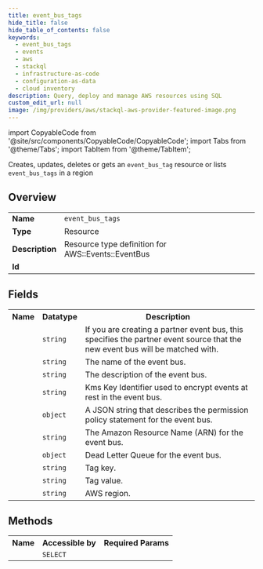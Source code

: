 ```yaml
---
title: event_bus_tags
hide_title: false
hide_table_of_contents: false
keywords:
  - event_bus_tags
  - events
  - aws
  - stackql
  - infrastructure-as-code
  - configuration-as-data
  - cloud inventory
description: Query, deploy and manage AWS resources using SQL
custom_edit_url: null
image: /img/providers/aws/stackql-aws-provider-featured-image.png
---
```


import CopyableCode from '@site/src/components/CopyableCode/CopyableCode';
import Tabs from '@theme/Tabs';
import TabItem from '@theme/TabItem';

Creates, updates, deletes or gets an <code>event_bus_tag</code> resource or lists <code>event_bus_tags</code> in a region

## Overview
<table><tbody>
<tr><td><b>Name</b></td><td><code>event_bus_tags</code></td></tr>
<tr><td><b>Type</b></td><td>Resource</td></tr>
<tr><td><b>Description</b></td><td>Resource type definition for AWS::Events::EventBus</td></tr>
<tr><td><b>Id</b></td><td><CopyableCode code="aws.events.event_bus_tags" /></td></tr>
</tbody></table>

## Fields
<table><tbody><tr><th>Name</th><th>Datatype</th><th>Description</th></tr><tr><td><CopyableCode code="event_source_name" /></td><td><code>string</code></td><td>If you are creating a partner event bus, this specifies the partner event source that the new event bus will be matched with.</td></tr>
<tr><td><CopyableCode code="name" /></td><td><code>string</code></td><td>The name of the event bus.</td></tr>
<tr><td><CopyableCode code="description" /></td><td><code>string</code></td><td>The description of the event bus.</td></tr>
<tr><td><CopyableCode code="kms_key_identifier" /></td><td><code>string</code></td><td>Kms Key Identifier used to encrypt events at rest in the event bus.</td></tr>
<tr><td><CopyableCode code="policy" /></td><td><code>object</code></td><td>A JSON string that describes the permission policy statement for the event bus.</td></tr>
<tr><td><CopyableCode code="arn" /></td><td><code>string</code></td><td>The Amazon Resource Name (ARN) for the event bus.</td></tr>
<tr><td><CopyableCode code="dead_letter_config" /></td><td><code>object</code></td><td>Dead Letter Queue for the event bus.</td></tr>
<tr><td><CopyableCode code="tag_key" /></td><td><code>string</code></td><td>Tag key.</td></tr>
<tr><td><CopyableCode code="tag_value" /></td><td><code>string</code></td><td>Tag value.</td></tr>
<tr><td><CopyableCode code="region" /></td><td><code>string</code></td><td>AWS region.</td></tr>
</tbody></table>

## Methods

<table><tbody>
  <tr>
    <th>Name</th>
    <th>Accessible by</th>
    <th>Required Params</th>
  </tr>
  <tr>
    <td><CopyableCode code="view" /></td>
    <td><code>SELECT</code></td>
    <td><CopyableCode code="region" /></td>
  </tr>
</tbody></table>








